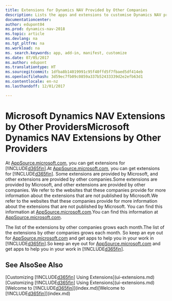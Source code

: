 ```yaml
---
title: Extensions for Dynamics NAV Provided by Other Companies
description: Lists the apps and extensions to customise Dynamics NAV provided by other companies.
documentationcenter: 
author: edupont04
ms.prod: dynamics-nav-2018
ms.topic: article
ms.devlang: na
ms.tgt_pltfrm: na
ms.workload: na
ms. search.keywords: app, add-in, manifest, customize
ms.date: 07/05/2017
ms.author: edupont
ms.translationtype: HT
ms.sourcegitcommit: 1dfba8b14019991c95f40ffd5f7fbaed5df414eb
ms.openlocfilehash: 3d59ec7fb09c0859a337b52433339d2e2efb63d1
ms.contentlocale: en-nz
ms.lasthandoff: 12/01/2017

---
```

# <a name="microsoft-dynamics-nav-extensions-by-other-providers"></a><span data-ttu-id="8a0f5-103">Microsoft Dynamics NAV Extensions by Other Providers</span><span class="sxs-lookup"><span data-stu-id="8a0f5-103">Microsoft Dynamics NAV Extensions by Other Providers</span></span>
<span data-ttu-id="8a0f5-104">At [AppSource.microsoft.com](https://appsource.microsoft.com/), you can get extensions for [!INCLUDE[d365fin](includes/d365fin_md.md)].</span><span class="sxs-lookup"><span data-stu-id="8a0f5-104">At [AppSource.microsoft.com](https://appsource.microsoft.com/), you can get extensions for [!INCLUDE[d365fin](includes/d365fin_md.md)].</span></span> <span data-ttu-id="8a0f5-105">Some extensions are provided by Microsoft, and other extensions are provided by other companies.</span><span class="sxs-lookup"><span data-stu-id="8a0f5-105">Some extensions are provided by Microsoft, and other extensions are provided by other companies.</span></span> <span data-ttu-id="8a0f5-106">We refer to the websites that these companies provide for more information about the extensions that are not published by Microsoft.</span><span class="sxs-lookup"><span data-stu-id="8a0f5-106">We refer to the websites that these companies provide for more information about the extensions that are not published by Microsoft.</span></span> <span data-ttu-id="8a0f5-107">You can find this information at [AppSource.microsoft.com](https://appsource.microsoft.com/en-us/marketplace/apps?product=dynamics-365%3Bdynamics-365-for-financials&page=1).</span><span class="sxs-lookup"><span data-stu-id="8a0f5-107">You can find this information at [AppSource.microsoft.com](https://appsource.microsoft.com/en-us/marketplace/apps?product=dynamics-365%3Bdynamics-365-for-financials&page=1).</span></span>  

<span data-ttu-id="8a0f5-108">The list of the extensions by other companies grows each month.</span><span class="sxs-lookup"><span data-stu-id="8a0f5-108">The list of the extensions by other companies grows each month.</span></span> <span data-ttu-id="8a0f5-109">So keep an eye out for [AppSource.microsoft.com](https://appsource.microsoft.com/en-us/marketplace/apps?product=dynamics-365%3Bdynamics-365-for-financials&page=1) and get apps to help you in your work in [!INCLUDE[d365fin](includes/d365fin_md.md)].</span><span class="sxs-lookup"><span data-stu-id="8a0f5-109">So keep an eye out for [AppSource.microsoft.com](https://appsource.microsoft.com/en-us/marketplace/apps?product=dynamics-365%3Bdynamics-365-for-financials&page=1) and get apps to help you in your work in [!INCLUDE[d365fin](includes/d365fin_md.md)].</span></span>  

## <a name="see-also"></a><span data-ttu-id="8a0f5-110">See Also</span><span class="sxs-lookup"><span data-stu-id="8a0f5-110">See Also</span></span>
<span data-ttu-id="8a0f5-111">[Customizing [!INCLUDE[d365fin](includes/d365fin_md.md)] Using Extensions](ui-extensions.md)</span><span class="sxs-lookup"><span data-stu-id="8a0f5-111">[Customizing [!INCLUDE[d365fin](includes/d365fin_md.md)] Using Extensions](ui-extensions.md)</span></span>  
<span data-ttu-id="8a0f5-112">[Welcome to [!INCLUDE[d365fin](includes/d365fin_md.md)]](index.md)</span><span class="sxs-lookup"><span data-stu-id="8a0f5-112">[Welcome to [!INCLUDE[d365fin](includes/d365fin_md.md)]](index.md)</span></span>  

